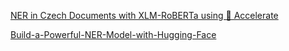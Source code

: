 [NER in Czech Documents with XLM-RoBERTa using 🤗 Accelerate](https://towardsdatascience.com/ner-in-czech-documents-with-xlm-roberta-using-accelerate-32a6baf3e91e)

[Build-a-Powerful-NER-Model-with-Hugging-Face](https://github.com/611noorsaeed/Build-a-Powerful-NER-Model-with-Hugging-Face-Transformers-Fine-Tuning-DistilBERT-For-NER-/tree/main)
